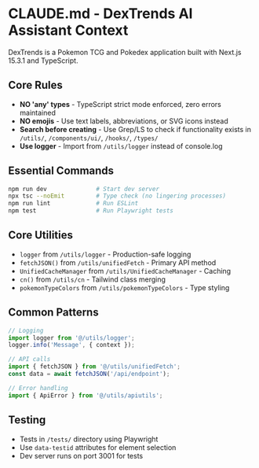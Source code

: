 # CLAUDE.md - DexTrends AI Assistant Context

DexTrends is a Pokemon TCG and Pokedex application built with Next.js 15.3.1 and TypeScript.

## Core Rules
- **NO 'any' types** - TypeScript strict mode enforced, zero errors maintained
- **NO emojis** - Use text labels, abbreviations, or SVG icons instead
- **Search before creating** - Use Grep/LS to check if functionality exists in `/utils/`, `/components/ui/`, `/hooks/`, `/types/`
- **Use logger** - Import from `/utils/logger` instead of console.log

## Essential Commands
```bash
npm run dev              # Start dev server
npx tsc --noEmit         # Type check (no lingering processes)
npm run lint             # Run ESLint
npm test                 # Run Playwright tests
```

## Core Utilities
- `logger` from `/utils/logger` - Production-safe logging
- `fetchJSON()` from `/utils/unifiedFetch` - Primary API method
- `UnifiedCacheManager` from `/utils/UnifiedCacheManager` - Caching
- `cn()` from `/utils/cn` - Tailwind class merging
- `pokemonTypeColors` from `/utils/pokemonTypeColors` - Type styling

## Common Patterns
```typescript
// Logging
import logger from '@/utils/logger';
logger.info('Message', { context });

// API calls
import { fetchJSON } from '@/utils/unifiedFetch';
const data = await fetchJSON('/api/endpoint');

// Error handling
import { ApiError } from '@/utils/apiutils';
```

## Testing
- Tests in `/tests/` directory using Playwright
- Use `data-testid` attributes for element selection
- Dev server runs on port 3001 for tests